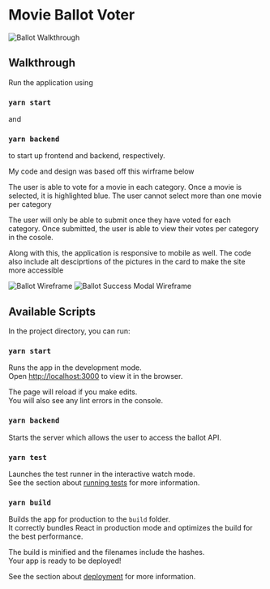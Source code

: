 # Movie Ballot Voter


![Ballot Walkthrough](public/CrownSterlingChallenge.gif)

## Walkthrough

Run the application using 
### `yarn start`
and
### `yarn backend`

to start up frontend and backend, respectively.

My code and design was based off this wirframe below

The user is able to vote for a movie in each category. Once a movie is selected, it is highlighted blue. The user cannot select more than one movie per category

The user will only be able to submit once they have voted for each category. Once submitted, the user is able to view their votes per category in the cosole.

Along with this, the application is responsive to mobile as well. The code also include alt desciprtions of the pictures in the card to make the site more accessible 


![Ballot Wireframe](src/take-home-wire.jpg?raw=true "Ballot Wireframe")
![Ballot Success Modal Wireframe](src/take-home-success.jpg?raw=true "Ballot Success Modal Wireframe")



## Available Scripts

In the project directory, you can run:

### `yarn start`

Runs the app in the development mode.\
Open [http://localhost:3000](http://localhost:3000) to view it in the browser.

The page will reload if you make edits.\
You will also see any lint errors in the console.

### `yarn backend`

Starts the server which allows the user to access the ballot API.

### `yarn test`

Launches the test runner in the interactive watch mode.\
See the section about [running tests](https://facebook.github.io/create-react-app/docs/running-tests) for more information.

### `yarn build`

Builds the app for production to the `build` folder.\
It correctly bundles React in production mode and optimizes the build for the best performance.

The build is minified and the filenames include the hashes.\
Your app is ready to be deployed!

See the section about [deployment](https://facebook.github.io/create-react-app/docs/deployment) for more information.
